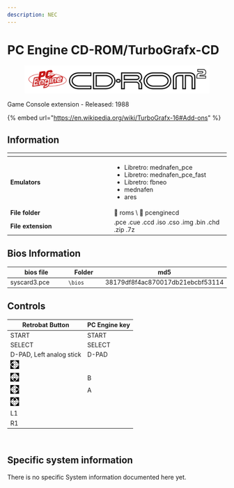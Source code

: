 ```yaml
---
description: NEC
---
```


# PC Engine CD-ROM/TurboGrafx-CD

<div align="left">

<figure><img src="https://raw.githubusercontent.com/fabricecaruso/es-theme-carbon/52ff37c9e265587d006945a2ba695b5a962b3a3d/art/logos/pce-cd.svg" alt=""><figcaption></figcaption></figure>

</div>

Game Console extension - Released: 1988

{% embed url="https://en.wikipedia.org/wiki/TurboGrafx-16#Add-ons" %}

## Information

<table data-header-hidden><thead><tr><th width="224"></th><th></th></tr></thead><tbody><tr><td><strong>Emulators</strong></td><td><ul><li>Libretro: mednafen_pce</li><li>Libretro: mednafen_pce_fast</li><li>Libretro: fbneo</li><li>mednafen</li><li>ares</li></ul></td></tr><tr><td><strong>File folder</strong></td><td><span data-gb-custom-inline data-tag="emoji" data-code="1f4c2">📂</span> roms \ <span data-gb-custom-inline data-tag="emoji" data-code="1f4c2">📂</span> pcenginecd</td></tr><tr><td><strong>File extension</strong></td><td>.pce .cue .ccd .iso .cso .img .bin .chd .zip .7z</td></tr></tbody></table>

## Bios Information

<table><thead><tr><th width="224">bios file</th><th width="169">Folder</th><th>md5</th></tr></thead><tbody><tr><td>syscard3.pce</td><td><code>\bios</code></td><td>38179df8f4ac870017db21ebcbf53114</td></tr></tbody></table>

## Controls

| Retrobat Button                                   | PC Engine key |
| ------------------------------------------------- | ------------- |
| START                                             | START         |
| SELECT                                            | SELECT        |
| D-PAD, Left analog stick                          | D-PAD         |
| ![](<../../../../.gitbook/assets/image (43).png>) |               |
| ![](<../../../../.gitbook/assets/image (25).png>) | B             |
| ![](<../../../../.gitbook/assets/image (11).png>) | A             |
| ![](<../../../../.gitbook/assets/image (45).png>) |               |
| L1                                                |               |
| R1                                                |               |

<div align="left">

<figure><img src="https://i.imgur.com/rKnEZ9C.png" alt=""><figcaption></figcaption></figure>

</div>

## Specific system information

There is no specific System information documented here yet.
